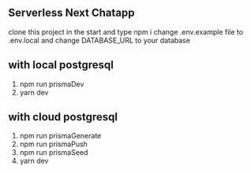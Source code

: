## Serverless Next Chatapp

clone this project in the start and type npm i
change .env.example file to .env.local and change DATABASE_URL to your database

## with local postgresql

1. npm run prismaDev
2. yarn dev

## with cloud postgresql

1. npm run prismaGenerate
2. npm run prismaPush
3. npm run prismaSeed
4. yarn dev
